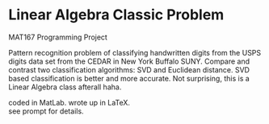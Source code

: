 # Linear Algebra Classic Problem
MAT167 Programming Project  

Pattern recognition problem of classifying handwritten digits from the USPS digits data set from the CEDAR in New York Buffalo SUNY. Compare and contrast two classification algorithms: SVD and Euclidean distance. SVD based classification is better and more accurate. Not surprising, this is a Linear Algebra class afterall haha.

coded in MatLab. wrote up in LaTeX.  
see prompt for details.  

